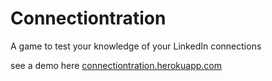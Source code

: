 Connectiontration
=================
A game to test your knowledge of your LinkedIn connections

see a demo here [connectiontration.herokuapp.com](http://connectiontration.herokuapp.com)
